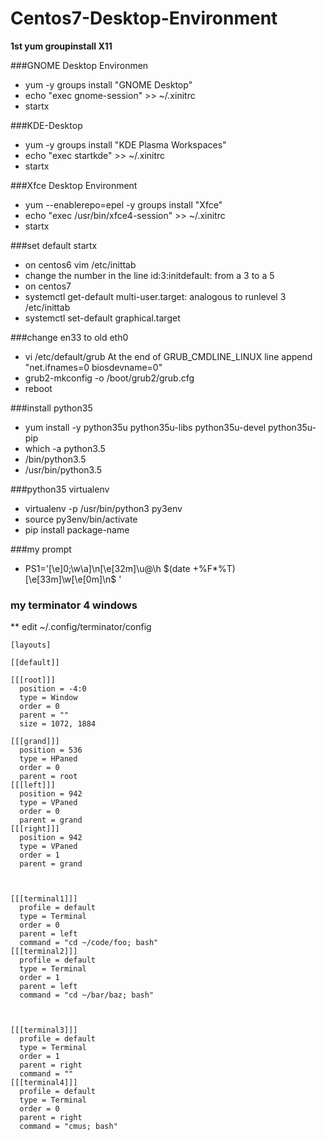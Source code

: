 # Centos7-Desktop-Environment

**1st yum groupinstall X11**

###GNOME Desktop Environmen
   
* yum -y groups install "GNOME Desktop" 
*  echo "exec gnome-session" >> ~/.xinitrc
* startx 

###KDE-Desktop
* yum -y groups install "KDE Plasma Workspaces" 
* echo "exec startkde" >> ~/.xinitrc
* startx
  
###Xfce Desktop Environment
  
* yum --enablerepo=epel -y groups install "Xfce" 
* echo "exec /usr/bin/xfce4-session" >> ~/.xinitrc 
* startx

###set default startx 
* on centos6 vim /etc/inittab
* change the number in the line id:3:initdefault: from a 3 to a 5
* on centos7 
* systemctl get-default  multi-user.target: analogous to runlevel 3 /etc/inittab
* systemctl set-default graphical.target

###change en33 to old eth0
* vi /etc/default/grub  At the end of GRUB_CMDLINE_LINUX line append "net.ifnames=0 biosdevname=0"
* grub2-mkconfig -o /boot/grub2/grub.cfg
* reboot

###install python35
* yum install -y python35u python35u-libs python35u-devel python35u-pip
* which -a python3.5
* /bin/python3.5
* /usr/bin/python3.5

###python35 virtualenv
* virtualenv -p /usr/bin/python3 py3env
* source py3env/bin/activate
* pip install package-name

###my prompt
* PS1='\[\e]0;\w\a\]\n\[\e[32m\]\u@\h $(date +%F*%T) \[\e[33m\]\w\[\e[0m\]\n\$ '

### my terminator 4 windows
** edit ~/.config/terminator/config 
    
    [layouts]
  
    [[default]]
    
    [[[root]]]
      position = -4:0
      type = Window
      order = 0 
      parent = ""
      size = 1072, 1884

    [[[grand]]]
      position = 536 
      type = HPaned
      order = 0 
      parent = root
    [[[left]]]
      position = 942 
      type = VPaned
      order = 0 
      parent = grand
    [[[right]]]
      position = 942 
      type = VPaned
      order = 1 
      parent = grand



    [[[terminal1]]]
      profile = default
      type = Terminal
      order = 0 
      parent = left
      command = "cd ~/code/foo; bash"
    [[[terminal2]]]
      profile = default
      type = Terminal
      order = 1 
      parent = left
      command = "cd ~/bar/baz; bash"



    [[[terminal3]]]
      profile = default
      type = Terminal
      order = 1 
      parent = right
      command = ""
    [[[terminal4]]]
      profile = default
      type = Terminal
      order = 0 
      parent = right
      command = "cmus; bash"

